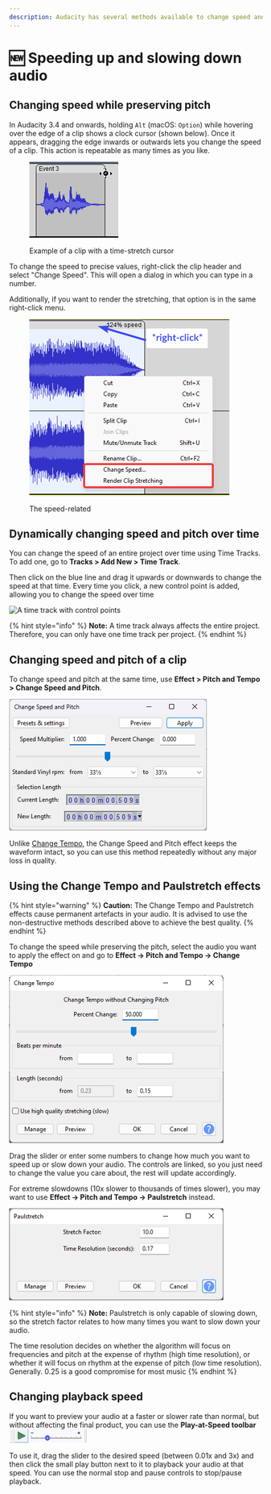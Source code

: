 ```yaml
---
description: Audacity has several methods available to change speed and tempo of audio.
---
```


# 🆕 Speeding up and slowing down audio

## Changing speed while preserving pitch

In Audacity 3.4 and onwards, holding `Alt` (macOS: `Option`) while hovering over the edge of a clip shows a clock cursor (shown below). Once it appears, dragging the edge inwards or outwards lets you change the speed of a clip. This action is repeatable as many times as you like.

<figure><img src="../.gitbook/assets/clip stretch.png" alt=""><figcaption><p>Example of a clip with a time-stretch cursor</p></figcaption></figure>

To change the speed to precise values, right-click the clip header and select "Change Speed". This will open a dialog in which you can type in a number.

Additionally, if you want to render the stretching, that option is in the same right-click menu.

<figure><img src="../.gitbook/assets/context stretch.png" alt=""><figcaption><p>The speed-related</p></figcaption></figure>

## Dynamically changing speed and pitch over time

You can change the speed of an entire project over time using Time Tracks. To add one, go to **Tracks > Add New > Time Track**.&#x20;

Then click on the blue line and drag it upwards or downwards to change the speed at that time. Every time you click, a new control point is added, allowing you to change the speed over time

![A time track with control points](../.gitbook/assets/time\_track2.png)

{% hint style="info" %}
**Note:** A time track always affects the entire project. Therefore, you can only have one time track per project.
{% endhint %}

## Changing speed and pitch of a clip

To change speed and pitch at the same time, use **Effect > Pitch and Tempo > Change Speed and Pitch**.

![The "Change Speed and Pitch" effect dialog](<../.gitbook/assets/change speed pitch.png>)

Unlike [Change Tempo](speeding-up-and-slowing-down-audio.md#using-the-change-tempo-and-paulstretch-effects), the Change Speed and Pitch effect keeps the waveform intact, so you can use this method repeatedly without any major loss in quality.&#x20;

## Using the Change Tempo and Paulstretch effects

{% hint style="warning" %}
**Caution:** The Change Tempo and Paulstretch effects cause permanent artefacts in your audio. It is advised to use the non-destructive methods described above to achieve the best quality.
{% endhint %}

To change the speed while preserving the pitch, select the audio you want to apply the effect on and go to **Effect -> Pitch and Tempo -> Change Tempo**

![The "Change Tempo" Effect dialog](<../.gitbook/assets/change tempo.png>)

Drag the slider or enter some numbers to change how much you want to speed up or slow down your audio. The controls are linked, so you just need to change the value you care about, the rest will update accordingly.&#x20;

For extreme slowdowns (10x slower to thousands of times slower), you may want to use **Effect -> Pitch and Tempo -> Paulstretch** instead.&#x20;

![The "Paulstretch" Effect dialog](../.gitbook/assets/paulstretch.png)

{% hint style="info" %}
**Note:** Paulstretch is only capable of slowing down, so the stretch factor relates to how many times you want to slow down your audio.&#x20;

The time resolution decides on whether the algorithm will focus on frequencies and pitch at the expense of rhythm (high time resolution), or whether it will focus on rhythm at the expense of pitch (low time resolution). Generally. 0.25 is a good compromise for most music
{% endhint %}

## Changing playback speed

If you want to preview your audio at a faster or slower rate than normal, but without affecting the final product, you can use the **Play-at-Speed toolbar** ![](<../.gitbook/assets/playatspeed (1).png>)

To use it, drag the slider to the desired speed (between 0.01x and 3x) and then click the small play button next to it to playback your audio at that speed. You can use the normal stop and pause controls to stop/pause playback.&#x20;
